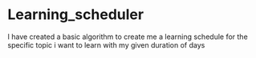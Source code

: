 # Learning_scheduler
I have created a basic algorithm to create me a learning schedule for the specific topic i want to learn with my given duration of days
